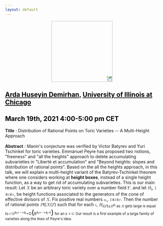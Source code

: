 ```yaml
---
layout: default
---
```


<p align="center">
  <img width="200" height="200" style="transform: rotate(0.5turn);" src="https://upload.wikimedia.org/wikipedia/commons/1/18/Rational_points_of_bounded_height_outside_the_27_lines_on_Clebsch%27s_diagonal_cubic_surface.png">
</p>

## <a href="https://sites.google.com/a/uic.edu/ardahuseyindemirhan/" style="color:black">Arda Huseyin Demirhan,</a> <a href="https://mscs.uic.edu/" style="color:black">University of Illinois at Chicago</a>
## <c style="color:black">March 19th, 2021  4:00-5:00 pm CET</c>

<b>Title</b> : Distribution of Rational Points on Toric Varieties -- A Multi-Height Approach
<br>
<br>
<b>Abstract</b> :  Manin's conjecture was verified by Victor Batyrev and Yuri Tschinkel for toric varieties. Emmanuel Peyre has proposed two notions, "freeness" and "all the heights" approach to delete accumulating subvarieties in "Liberté et accumulation" and "Beyond heights: slopes and distribution of rational points". Based on the all the heights approach, in this talk, we will explain a multi-height variant of the Batyrev-Tschinkel theorem where one considers working at **height boxes**, instead of a single height function, as a way to get rid of accumulating subvarieties. This is our main result: Let <math><mi>X</mi></math> be an arbitrary toric variety over a number field <math><mi>F,</mi></math> and let <math><mi>H</mi><sub><mi>i</mi></sub></math>, <math><mi>1</mi></math>&#8804;<math><mi>i</mi></math>&#8804;<math><mi>r</mi></math>, be height functions associated to the generators of the cone of effective divisors of <math><mi>X</mi></math>. Fix positive real numbers <math><msub><mi>a</mi><mi>i</mi></msub></math>, <math><mi>1</mi></math>&#8804;<math><mi>i</mi></math>&#8804;<math><mi>r</mi></math>. Then the number of rational points <math><mi>P</mi></math>&#8712;<math><mi>X</mi></math>(<math><mi>F</mi></math>) such that for each <math><mi>i</mi></math>, <math><mi>H</mi><sub><mi>i</mi></mub></math>(<math><mi>P</mi></math>)&#8804;<math><mi>B</mi><sup><mrow><mi>a</mi><sub><mi>i</mi></sub></mrow></sup></math> as <math><mi>B</mi></math> gets large is equal to <math><mi>C</mi><mi>B</mi><sup><mrow><mi>a</mi><sub><mi>1</mi></sub><mo>+</mo>&#183;&#183;&#183;<mo>+</mo><mi>a</mi><sub><mi>r</mi></sub></mrow></sup><mo>+</mo><mi>O</mi><mi style="font-size:23px;">(</mi><mi>B</mi><sup><mrow><mi>a</mi><sub><mi>1</mi></sub><mo>+</mo>&#183;&#183;&#183;<mo>+</mo><mi>a</mi><sub><mi>r</mi></sub><mo>-</mo>&#x3B5;</mrow></sup><mi style="font-size:23px;">)</mi></math> for an &#x3B5; > <math><mi>0</mi></math>. Our result is a first example of a large family of varieties along the lines of Peyre's idea.
